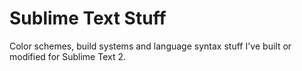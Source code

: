 Sublime Text Stuff
==================

Color schemes, build systems and language syntax stuff I've built or modified for Sublime Text 2.